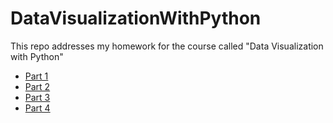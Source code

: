 # DataVisualizationWithPython
This repo addresses my homework for the course called "Data Visualization with Python"

* <a href="https://colab.research.google.com/drive/1FCXStiNiIAUcfnDzu5l3D2ckconK-j41?usp=sharing">Part 1</a>
* <a href="https://colab.research.google.com/drive/1dh4cy4h1U7rNtUisjn2hibIO5fW0KqQc?usp=sharing">Part 2</a>
* <a href="https://colab.research.google.com/drive/1Q_BVYPbIB_Arg3uem8NcTF5rFCNHwBeN?usp=sharing">Part 3</a>
* <a href="https://colab.research.google.com/drive/10r6NDps8Kjz1GN6e4pnnTvpf6_Kj6jYz?usp=sharing">Part 4</a>
